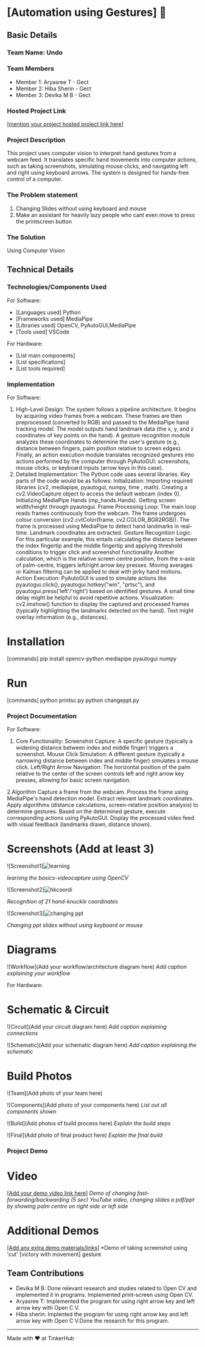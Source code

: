 

# [Automation using Gestures] 🎯


## Basic Details
### Team Name: Undo


### Team Members
- Member 1: Aryasree T - Gect
- Member 2: Hiba Sherin - Gect
- Member 3: Devika M B - Gect

### Hosted Project Link
[[mention your project hosted project link here]](https://drive.google.com/file/d/1rQ2NDPOpZsOwF3jnQ9V8QRg1IClvN_mM/view)

### Project Description
This project uses computer vision to interpret hand gestures from a webcam feed. It translates specific hand movements into computer actions, such as taking screenshots, simulating mouse clicks, and navigating left and right using keyboard arrows. The system is designed for hands-free control of a computer.

### The Problem statement
1. Changing Slides without using keyboard and mouse
2. Make an assistant for heavily lazy people who cant even move to press the printscreen button
   

### The Solution
Using Computer Vision

## Technical Details
### Technologies/Components Used
For Software:
- [Languages used] Python
- [Frameworks used] MediaPipe
- [Libraries used] OpenCV, PyAutoGUI,MediaPipe
- [Tools used] VSCode

For Hardware:
- [List main components]
- [List specifications]
- [List tools required]

### Implementation
For Software:
1. High-Level Design:
The system follows a pipeline architecture. It begins by acquiring video frames from a webcam. These frames are then preprocessed (converted to RGB) and passed to the MediaPipe hand tracking model. The model outputs hand landmark data (the x, y, and z coordinates of key points on the hand). A gesture recognition module analyzes these coordinates to determine the user's gesture (e.g., distance between fingers, palm position relative to screen edges). Finally, an action execution module translates recognized gestures into actions performed by the computer through PyAutoGUI: screenshots, mouse clicks, or keyboard inputs (arrow keys in this case).
2. Detailed Implementation:
The Python code uses several libraries. Key parts of the code would be as follows:
Initialization:
Importing required libraries (cv2, mediapipe, pyautogui, numpy, time , math).
Creating a cv2.VideoCapture object to access the default webcam (index 0).
Initializing MediaPipe Hands (mp_hands.Hands).
Getting screen width/height through pyautogui.
Frame Processing Loop:
The main loop reads frames continuously from the webcam.
The frame undergoes colour conversion (cv2.cvtColor(frame, cv2.COLOR_BGR2RGB)).
The frame is processed using MediaPipe to detect hand landmarks in real-time.
Landmark coordinates are extracted.
Gesture Recognition Logic:
For this particular example, this entails calculating the distance between the index fingertip and the middle fingertip and applying threshold conditions to trigger click and screenshot functionality
Another calculation, which is the relative screen centre position, from the x-axis of palm-centre, triggers left/right arrow key presses. Moving averages or Kalman filtering can be applied to deal with jerky hand motions.
Action Execution:
PyAutoGUI is used to simulate actions like pyautogui.click(), pyautogui.hotkey("win", "prtsc"), and pyautogui.press('left'/'right') based on identified gestures. A small time delay might be helpful to avoid repetitive actions.
Visualization:
cv2.imshow() function to display the captured and processed frames (typically highlighting the landmarks detected on the hand). Text might overlay information (e.g., distances).


# Installation
[commands] pip install opencv-python mediapipe pyautogui numpy


# Run
[commands] python printsc.py
           python changeppt.py

### Project Documentation
For Software:
1. Core Functionality:
Screenshot Capture: A specific gesture (typically a widening distance between index and middle finger) triggers a screenshot.
Mouse Click Simulation: A different gesture (typically a narrowing distance between index and middle finger) simulates a mouse click.
Left/Right Arrow Navigation: The horizontal position of the palm relative to the center of the screen controls left and right arrow key presses, allowing for basic screen navigation.

2.Algorithm
Capture a frame from the webcam.
Process the frame using MediaPipe's hand detection model.
Extract relevant landmark coordinates.
Apply algorithms (distance calculations, screen-relative position analysis) to determine gestures.
Based on the determined gesture, execute corresponding actions using PyAutoGUI.
Display the processed video feed with visual feedback (landmarks drawn, distance shown).



# Screenshots (Add at least 3)
![Screenshot1]![learning](https://github.com/user-attachments/assets/ca98492e-a0ab-4f59-8b2c-07fcb5178e55)

*learning the basics-videocapture using OpenCV*

![Screenshot2]![hkcoordi](https://github.com/user-attachments/assets/04a20777-d661-487a-a0de-afece2afe26d)

*Recognition of 21 hand-knuckle coordinates*

![Screenshot3]![changing ppt](https://github.com/user-attachments/assets/f8be00e9-a9c4-43d8-9d3f-b981c5b60b8d)

*Changing ppt slides without using keyboard or mouse*

# Diagrams
![Workflow](Add your workflow/architecture diagram here)
*Add caption explaining your workflow*

For Hardware:

# Schematic & Circuit
![Circuit](Add your circuit diagram here)
*Add caption explaining connections*

![Schematic](Add your schematic diagram here)
*Add caption explaining the schematic*

# Build Photos
![Team](Add photo of your team here)


![Components](Add photo of your components here)
*List out all components shown*

![Build](Add photos of build process here)
*Explain the build steps*

![Final](Add photo of final product here)
*Explain the final build*

### Project Demo
# Video
[[Add your demo video link here]](https://drive.google.com/file/d/1rQ2NDPOpZsOwF3jnQ9V8QRg1IClvN_mM/view?usp=sharing)
*Demo of changing fast-forwarding/backwarding (5 sec) YouTube video, changing slides a pdf/ppt by showing palm centre on right side or left side*

# Additional Demos
[[Add any extra demo materials/links]](https://drive.google.com/file/d/14tO4MJhocffxQpLa0u1qwuOO7FAEmhkG/view?usp=sharing)
*Demo of taking screenshot using 'cut' [victory with movement] gesture


## Team Contributions
- Devika M B:  Done relevant research and studies related to Open CV and implemented it in programs. Implemented print-screen using Open CV.
- Aryasree T: Implemented the program for using right arrow key and left arrow key with Open C V.
- Hiba sherin: Implented the program for using right arrow key and left arrow key with Open C V.Done the research for this program.

---
Made with ❤️ at TinkerHub




